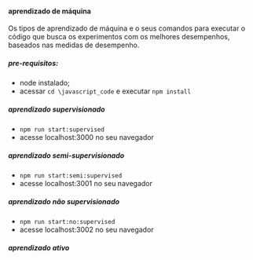 #### aprendizado de máquina
Os tipos de aprendizado de máquina e o seus comandos para executar o código que busca os experimentos com os melhores desempenhos, baseados nas medidas de desempenho.

##### pre-requisitos:
- node instalado;
- acessar `cd \javascript_code` e executar `npm install`
##### aprendizado supervisionado

* `npm run start:supervised`
* acesse localhost:3000 no seu navegador

##### aprendizado semi-supervisionado

* `npm run start:semi:supervised`
* acesse localhost:3001 no seu navegador

##### aprendizado não supervisionado

* `npm run start:no:supervised`
* acesse localhost:3002 no seu navegador

##### aprendizado ativo

